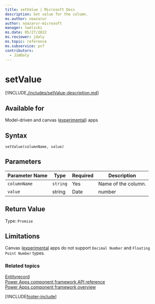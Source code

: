 ```yaml
---
title: setValue | Microsoft Docs
description: Set value for the column.
ms.author: noazarur
author: noazarur-microsoft
manager: lwelicki
ms.date: 05/27/2022
ms.reviewer: jdaly
ms.topic: reference
ms.subservice: pcf
contributors:
  - JimDaly
---
```


# setValue

[!INCLUDE[./includes/setValue-description.md](./includes/setValue-description.md)]

## Available for

Model-driven and canvas ([experimental](/powerapps-docs/maker/canvas-apps/working-with-experimental-preview#feature-roll-out-stages)) apps

## Syntax

`setValue(columnName, value)`

## Parameters

| Parameter Name | Type                                                                                                                                                      | Required | Description               |
| -------------- | --------------------------------------------------------------------------------------------------------------------------------------------------------- | -------- | ------------------------- |
| `columnName`   | `string`                                                                                                                                                  | Yes      | Name of the column.       |
| `value`        | string | Date | number | number[] | boolean | EntityReference | EntityReference[] | [FileObject](./../fileobject.md) | [ImageObject](./../ImageObject.md) | Yes      | New value for the record. |

## Return Value

Type: `Promise`

## Limitations

Canvas ([experimental](/powerapps-docs/maker/canvas-apps/working-with-experimental-preview#feature-roll-out-stages) apps do not support `Decimal Number` and `Floating Point Number` types.

### Related topics

[Entityrecord](../entityrecord.md)<br/>
[Power Apps component framework API reference](../../reference/index.md)<br/>
[Power Apps component framework overview](../../overview.md)

[!INCLUDE[footer-include](../../../../includes/footer-banner.md)]
